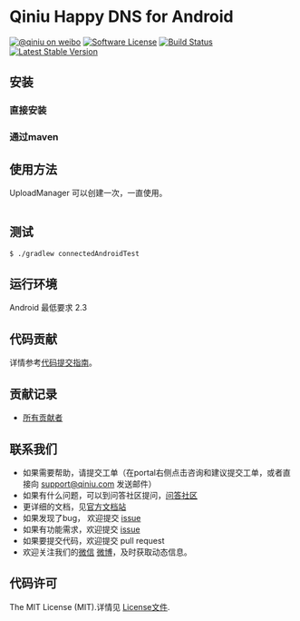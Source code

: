 # Qiniu Happy DNS for Android

[![@qiniu on weibo](http://img.shields.io/badge/weibo-%40qiniutek-blue.svg)](http://weibo.com/qiniutek)
[![Software License](https://img.shields.io/badge/license-MIT-brightgreen.svg)](LICENSE.md)
[![Build Status](https://travis-ci.org/qiniu/happy-dns-android.svg?branch=master)](https://travis-ci.org/qiniu/happy-dns-android)
[![Latest Stable Version](http://img.shields.io/maven-central/v/com.qiniu/happy-dns-android.svg)](https://github.com/qiniu/happy-dns-android/releases)


## 安装

### 直接安装


### 通过maven

## 使用方法
UploadManager 可以创建一次，一直使用。
```java

```

## 测试

``` bash
$ ./gradlew connectedAndroidTest
```

## 运行环境

Android 最低要求 2.3

## 代码贡献

详情参考[代码提交指南](https://github.com/qiniu/happy-dns-android/blob/master/CONTRIBUTING.md)。

## 贡献记录

- [所有贡献者](https://github.com/qiniu/happy-dns-android/contributors)

## 联系我们

- 如果需要帮助，请提交工单（在portal右侧点击咨询和建议提交工单，或者直接向 support@qiniu.com 发送邮件）
- 如果有什么问题，可以到问答社区提问，[问答社区](http://qiniu.segmentfault.com/)
- 更详细的文档，见[官方文档站](http://developer.qiniu.com/)
- 如果发现了bug， 欢迎提交 [issue](https://github.com/qiniu/happy-dns-android/issues)
- 如果有功能需求，欢迎提交 [issue](https://github.com/qiniu/happy-dns-android/issues)
- 如果要提交代码，欢迎提交 pull request
- 欢迎关注我们的[微信](http://www.qiniu.com/#weixin) [微博](http://weibo.com/qiniutek)，及时获取动态信息。


## 代码许可

The MIT License (MIT).详情见 [License文件](https://github.com/qiniu/happy-dns-android/blob/master/LICENSE).
